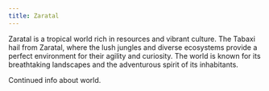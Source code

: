 ```yaml
---
title: Zaratal
---
```


Zaratal is a tropical world rich in resources and vibrant culture. The Tabaxi hail from Zaratal, where the lush jungles and diverse ecosystems provide a perfect environment for their agility and curiosity. The world is known for its breathtaking landscapes and the adventurous spirit of its inhabitants.

<!--more-->

<div class="todo">Continued info about world.</div>